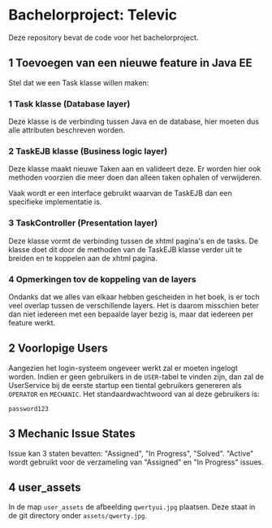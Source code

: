 # Bachelorproject: Televic
Deze repository bevat de code voor het bachelorproject.

## 1 Toevoegen van een nieuwe feature in Java EE
Stel dat we een Task klasse willen maken:
### 1 Task klasse (Database layer)
Deze klasse is de verbinding tussen Java en de database, hier moeten dus alle attributen beschreven worden.
### 2 TaskEJB klasse (Business logic layer)
Deze klasse maakt nieuwe Taken aan en valideert deze. Er worden hier ook methoden voorzien die meer doen dan alleen
taken ophalen of verwijderen.

Vaak wordt er een interface gebruikt waarvan de TaskEJB dan een specifieke implementatie is.
### 3 TaskController (Presentation layer)
Deze klasse vormt de verbinding tussen de xhtml pagina's en de tasks. De klasse doet dit door de methoden van de TaskEJB klasse verder uit te breiden en te koppelen aan de xhtml pagina.

### 4 Opmerkingen tov de koppeling van de layers
Ondanks dat we alles van elkaar hebben gescheiden in het boek, is er toch veel overlap tussen de verschillende layers. Het is daarom misschien beter dan niet iedereen met een bepaalde layer bezig is, maar dat iedereen per feature werkt.

## 2 Voorlopige Users
Aangezien het login-systeem ongeveer werkt zal er moeten ingelogt worden. Indien er geen gebruikers in de `USER`-tabel te vinden zijn, dan zal de UserService bij de eerste startup een tiental gebruikers genereren als `OPERATOR` en `MECHANIC`. Het standaardwachtwoord van al deze gebruikers is:
```
password123
```

## 3 Mechanic Issue States
Issue kan 3 staten bevatten: "Assigned", "In Progress", "Solved".
"Active" wordt gebruikt voor de verzameling van "Assigned" en "In Progress" issues.

## 4 user_assets
In de map `user_assets` de afbeelding `qwertyui.jpg` plaatsen. Deze staat in de git directory onder `assets/qwerty.jpg`.